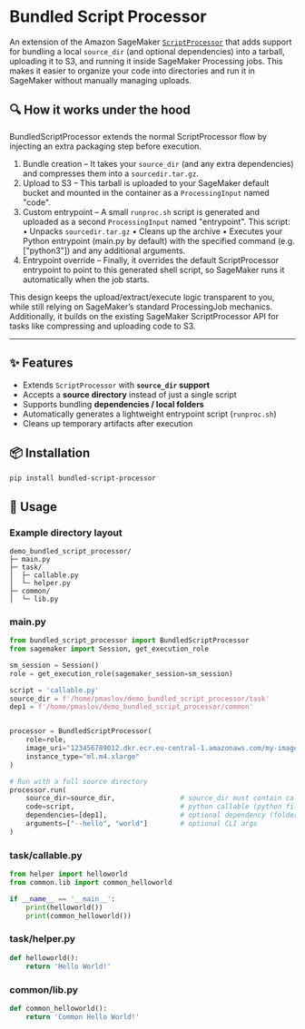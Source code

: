 # Bundled Script Processor


An extension of the Amazon SageMaker [`ScriptProcessor`](https://sagemaker.readthedocs.io/en/stable/api/training/processing.html#sagemaker.processing.ScriptProcessor) 
that adds support for bundling a local `source_dir` (and optional dependencies) into a tarball, uploading it to S3, and 
running it inside SageMaker Processing jobs. This makes it easier to organize your code into directories and 
run it in SageMaker without manually managing uploads.

## 🔍 How it works under the hood

BundledScriptProcessor extends the normal ScriptProcessor flow by injecting an extra packaging step before execution.

1. Bundle creation – It takes your `source_dir` (and any extra dependencies) and compresses them into a `sourcedir.tar.gz`.
2. Upload to S3 – This tarball is uploaded to your SageMaker default bucket and mounted in the container as a `ProcessingInput` named "code".
3. Custom entrypoint – A small `runproc.sh` script is generated and uploaded as a second `ProcessingInput` named "entrypoint". This script:
	• Unpacks `sourcedir.tar.gz`
	• Cleans up the archive
	• Executes your Python entrypoint (main.py by default) with the specified command (e.g. ["python3"]) and any additional arguments.
4. Entrypoint override – Finally, it overrides the default ScriptProcessor entrypoint to point to this generated shell script, so SageMaker runs it automatically when the job starts.

This design keeps the upload/extract/execute logic transparent to you, while still relying on SageMaker’s standard ProcessingJob mechanics.
Additionally, it builds on the existing SageMaker ScriptProcessor API for tasks like compressing and uploading code to S3.

---

## ✨ Features
- Extends `ScriptProcessor` with **`source_dir` support**
- Accepts a **source directory** instead of just a single script
- Supports bundling **dependencies / local folders**
- Automatically generates a lightweight entrypoint script (`runproc.sh`)
- Cleans up temporary artifacts after execution

## 📦 Installation

```bash
pip install bundled-script-processor
```

## 🚀 Usage

### Example directory layout
```
demo_bundled_script_processor/
├─ main.py
├─ task/
│  ├─ callable.py
│  └─ helper.py
├─ common/
│  └─ lib.py
```

### main.py

```python
from bundled_script_processor import BundledScriptProcessor
from sagemaker import Session, get_execution_role

sm_session = Session()
role = get_execution_role(sagemaker_session=sm_session)

script = 'callable.py'
source_dir = f'/home/pmaslov/demo_bundled_script_processor/task'
dep1 = f'/home/pmaslov/demo_bundled_script_processor/common'


processor = BundledScriptProcessor(
    role=role,
    image_uri="123456789012.dkr.ecr.eu-central-1.amazonaws.com/my-image:latest",
    instance_type="ml.m4.xlarge"
)

# Run with a full source directory
processor.run(
    source_dir=source_dir,                # source_dir must contain callable.py (will be copied into /opt/ml/processing/input/code/)
    code=script,                          # python callable (python file name) to be executed inside ScriptProcessor
    dependencies=[dep1],                  # optional dependency (folder will be copied into /opt/ml/processing/input/code/)
    arguments=["--hello", "world"]        # optional CLI args
)
```

### task/callable.py
```python
from helper import helloworld
from common.lib import common_helloworld

if __name__ == '__main__':
    print(helloworld())
    print(common_helloworld())
```

### task/helper.py
```python
def helloworld():
    return 'Hello World!'
```

### common/lib.py
```python
def common_helloworld():
    return 'Common Hello World!'
```